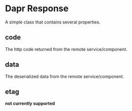 # Dapr Response

A simple class that contains several properties.

## code

The http code returned from the remote service/component.

## data

The deserialized data from the remote service/component.

## etag

**not currently supported**
